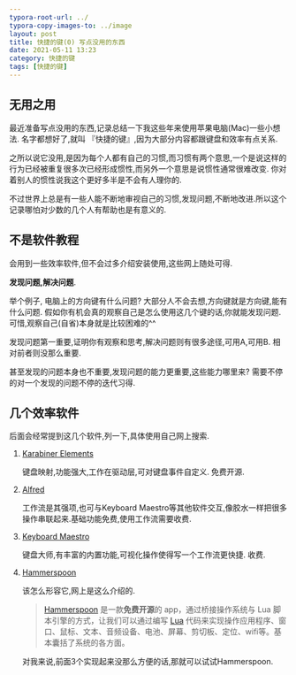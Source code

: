 ```yaml
---
typora-root-url: ../
typora-copy-images-to: ../image
layout: post
title: 快捷的键(0) 写点没用的东西
date: 2021-05-11 13:23
category: 快捷的键
tags: [快捷的键]
---
```




## 无用之用

最近准备写点没用的东西,记录总结一下我这些年来使用苹果电脑(Mac)一些小想法. 名字都想好了,就叫 『快捷的键』,因为大部分内容都跟键盘和效率有点关系. 



之所以说它没用,是因为每个人都有自己的习惯,而习惯有两个意思,一个是说这样的行为已经被重复很多次已经形成惯性,而另外一个意思是说惯性通常很难改变.  你对着别人的惯性说我这个更好多半是不会有人理你的.



不过世界上总是有一些人能不断地审视自己的习惯,发现问题,不断地改进.所以这个记录哪怕对少数的几个人有帮助也是有意义的.



## 不是软件教程

会用到一些效率软件,但不会过多介绍安装使用,这些网上随处可得.

**发现问题,解决问题**. 

举个例子, 电脑上的方向键有什么问题? 大部分人不会去想,方向键就是方向键,能有什么问题.  假如你有机会真的观察自己是怎么使用这几个键的话,你就能发现问题.  可惜,观察自己(自省)本身就是比较困难的^^

发现问题第一重要,证明你有观察和思考,解决问题则有很多途径,可用A,可用B. 相对前者则没那么重要. 

甚至发现的问题本身也不重要,发现问题的能力更重要,这些能力哪里来?  需要不停的对一个发现的问题不停的迭代习得.



## 几个效率软件

后面会经常提到这几个软件,列一下,具体使用自己网上搜索.

1. [Karabiner Elements](https://karabiner-elements.pqrs.org/)

   键盘映射,功能强大,工作在驱动层,可对键盘事件自定义. 免费开源.

2. [Alfred](https://www.alfredapp.com/)

   工作流是其强项,也可与Keyboard Maestro等其他软件交互,像胶水一样把很多操作串联起来.基础功能免费,使用工作流需要收费.

3. [Keyboard Maestro](https://www.keyboardmaestro.com/main/)

   键盘大师,有丰富的内置功能,可视化操作使得写一个工作流更快捷. 收费.

4. [Hammerspoon](https://www.hammerspoon.org/)

   该怎么形容它,网上是这么介绍的.

   >[Hammerspoon](https://link.zhihu.com/?target=http%3A//www.hammerspoon.org/) 是一款**免费开源**的 app，通过桥接操作系统与 Lua 脚本引擎的方式，让我们可以通过编写 [Lua](https://link.zhihu.com/?target=http%3A//www.lua.org/docs.html) 代码来实现操作应用程序、窗口、鼠标、文本、音频设备、电池、屏幕、剪切板、定位、wifi等。基本囊括了系统的各方面。

   对我来说,前面3个实现起来没那么方便的话,那就可以试试Hammerspoon. 









